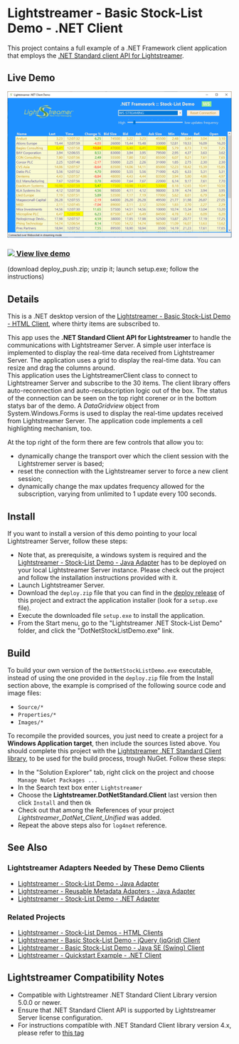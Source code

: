 # Lightstreamer - Basic Stock-List Demo - .NET Client

<!-- START DESCRIPTION lightstreamer-example-stocklist-client-dotnet -->

This project contains a full example of a .NET Framework client application that employs the [.NET Standard client API for Lightstreamer](https://lightstreamer.com/api/ls-dotnetstandard-client/latest/).

## Live Demo

[![screenshot](screen_dotnet_large.png)](https://demos.lightstreamer.com/DotNetDemo/deploy_push.zip)<br>
### [![](http://demos.lightstreamer.com/site/img/play.png) View live demo](https://demos.lightstreamer.com/DotNetDemo/deploy_push.zip)<br>
(download deploy_push.zip; unzip it; launch setup.exe; follow the instructions)

## Details

This is a .NET desktop version of the [Lightstreamer - Basic Stock-List Demo - HTML Client](https://github.com/Lightstreamer/Lightstreamer-example-Stocklist-client-javascript#basic-stock-list-demo---html-client), where thirty items are subscribed to.<br>

This app uses the <b>.NET Standard Client API for Lightstreamer</b> to handle the communications with Lightstreamer Server. A simple user interface is implemented to display the real-time data received from Lightstreamer Server.
The application uses a grid to display the real-time data. You can resize and drag the columns around.
<br>
This application uses the LightstreamerClient class to connect to Lightstreamer Server and subscribe to the 30 items. The client library offers auto-reconnection and auto-resubscription logic out of the box. The status of the connection can be seen on the top right corener or in the bottom statys bar of the demo. 
A *DataGridview* object from System.Windows.Forms is used to display the real-time updates received from Lightstreamer Server. The application code implements a cell highlighting mechanism, too.

At the top right of the form there are few controls that allow you to:
 * dynamically  change the transport over which the client session with the Lightstremer server is based;
 * reset the connection with the Lightstreamer server  to force a new client session;
 * dynamically  change the max updates frequency allowed for the subscription, varying from unlimited to 1 update every 100 seconds.

<!-- END DESCRIPTION lightstreamer-example-stocklist-client-dotnet -->

## Install 

If you want to install a version of this demo pointing to your local Lightstreamer Server, follow these steps:

 * Note that, as prerequisite, a windows system is required and the [Lightstreamer - Stock-List Demo - Java Adapter](https://github.com/Lightstreamer/Lightstreamer-example-Stocklist-adapter-java) has to be deployed on your local Lightstreamer Server instance. Please check out the project and follow the installation instructions provided with it.
 * Launch Lightstreamer Server.
 * Download the `deploy.zip` file that you can find in the [deploy release](https://github.com/Lightstreamer/Lightstreamer-example-StockList-client-dotnet/releases) of this project and extract the application installer (look for a `setup.exe` file).
 * Execute the downloaded file `setup.exe` to install the application.
 * From the Start menu, go to the "Lightstreamer .NET Stock-List Demo" folder, and click the "DotNetStockListDemo.exe" link.

## Build


To build your own version of the `DotNetStockListDemo.exe` executable, instead of using the one provided in the `deploy.zip` file from the Install section above, the example is comprised of the following source code and image files:
 * `Source/*`
 * `Properties/*`
 * `Images/*`

To recompile the provided sources, you just need to create a project for a <b>Windows Application target</b>, then include the sources listed above.
You should complete this project with the [Lightstreamer .NET Standard Client library](https://www.nuget.org/packages/Lightstreamer.DotNetStandard.Client/5.0.0-beta), to be used for the build process, trough NuGet. Follow these steps:
  - In the "Solution Explorer" tab, right click on the project and choose `Manage NuGet Packages ...`
  - In the Search text box enter `Lightstreamer`
  - Choose the <b>Lightstreamer.DotNetStandard.Client</b> last version then click `Install` and then `Ok`
  - Check out that among the References of your project <i>Lightstreamer_DotNet_Client_Unified</i> was added.
  - Repeat the above steps also for `log4net` reference.

## See Also

### Lightstreamer Adapters Needed by These Demo Clients
<!-- START RELATED_ENTRIES -->

* [Lightstreamer - Stock-List Demo - Java Adapter](https://github.com/Lightstreamer/Lightstreamer-example-Stocklist-adapter-java)
* [Lightstreamer - Reusable Metadata Adapters - Java Adapter](https://github.com/Lightstreamer/Lightstreamer-example-ReusableMetadata-adapter-java)
* [Lightstreamer - Stock-List Demo - .NET Adapter](https://github.com/Lightstreamer/Lightstreamer-example-StockList-adapter-dotnet)

<!-- END RELATED_ENTRIES -->
### Related Projects

* [Lightstreamer - Stock-List Demos - HTML Clients](https://github.com/Lightstreamer/Lightstreamer-example-Stocklist-client-javascript)
* [Lightstreamer - Basic Stock-List Demo - jQuery (jqGrid) Client](https://github.com/Lightstreamer/Lightstreamer-example-StockList-client-jquery)
* [Lightstreamer - Basic Stock-List Demo - Java SE (Swing) Client](https://github.com/Lightstreamer/Lightstreamer-example-StockList-client-java)
* [Lightstreamer - Quickstart Example - .NET Client](https://github.com/Lightstreamer/Lightstreamer-example-Quickstart-client-dotnet)

## Lightstreamer Compatibility Notes

* Compatible with Lightstreamer .NET Standard Client Library version 5.0.0 or newer.
* Ensure that .NET Standard Client API is supported by Lightstreamer Server license configuration.
* For instructions compatible with .NET Standard Client library version 4.x, please refer to [this tag](https://github.com/Lightstreamer/Lightstreamer-example-StockList-client-dotnet/tree/deploy2)